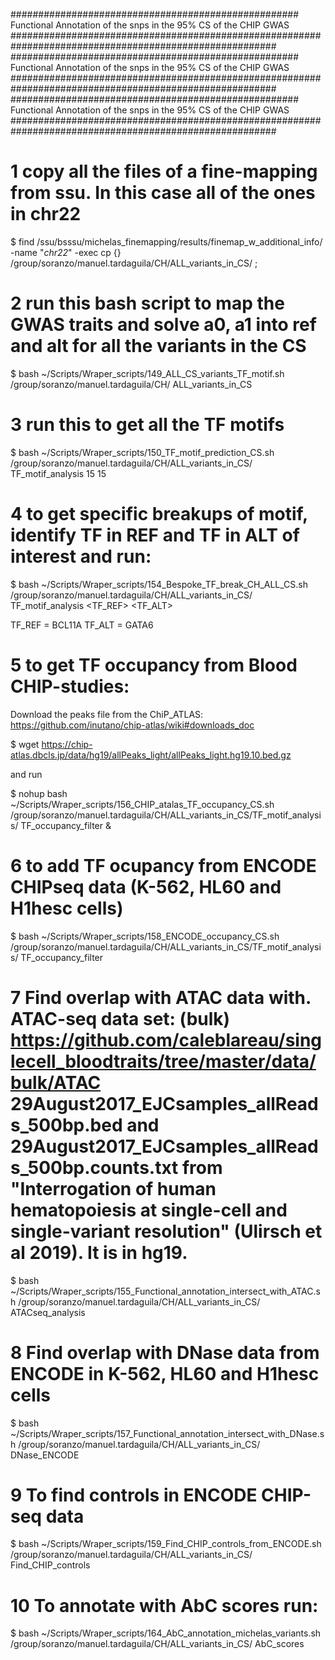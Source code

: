 ####################################################	Functional Annotation of the snps in the 95% CS of the CHIP GWAS ########################################################################################################
####################################################	Functional Annotation of the snps in the 95% CS of the CHIP GWAS ########################################################################################################
####################################################	Functional Annotation of the snps in the 95% CS of the CHIP GWAS ########################################################################################################

# 1 copy all the files of a fine-mapping from ssu. In this case all of the ones in chr22

$ find /ssu/bsssu/michelas_finemapping/results/finemap_w_additional_info/ -name "*chr22*" -exec cp {} /group/soranzo/manuel.tardaguila/CH/ALL_variants_in_CS/ \;

# 2 run this bash script to map the GWAS traits and solve a0, a1 into ref and alt for all the variants in the CS

$ bash ~/Scripts/Wraper_scripts/149_ALL_CS_variants_TF_motif.sh /group/soranzo/manuel.tardaguila/CH/ ALL_variants_in_CS

# 3 run this to get all the TF motifs

$ bash ~/Scripts/Wraper_scripts/150_TF_motif_prediction_CS.sh /group/soranzo/manuel.tardaguila/CH/ALL_variants_in_CS/ TF_motif_analysis 15 15

# 4 to get specific breakups of motif, identify TF in REF and TF in ALT of interest and run:

$ bash ~/Scripts/Wraper_scripts/154_Bespoke_TF_break_CH_ALL_CS.sh /group/soranzo/manuel.tardaguila/CH/ALL_variants_in_CS/ TF_motif_analysis <TF_REF> <TF_ALT>

TF_REF = BCL11A
TF_ALT = GATA6

# 5 to get TF occupancy from Blood CHIP-studies:

Download the peaks file from the ChiP_ATLAS: https://github.com/inutano/chip-atlas/wiki#downloads_doc

$ wget https://chip-atlas.dbcls.jp/data/hg19/allPeaks_light/allPeaks_light.hg19.10.bed.gz

and run

$ nohup bash ~/Scripts/Wraper_scripts/156_CHIP_atalas_TF_occupancy_CS.sh /group/soranzo/manuel.tardaguila/CH/ALL_variants_in_CS/TF_motif_analysis/ TF_occupancy_filter &


# 6 to add TF ocupancy from ENCODE CHIPseq data (K-562, HL60 and H1hesc cells)

$ bash ~/Scripts/Wraper_scripts/158_ENCODE_occupancy_CS.sh /group/soranzo/manuel.tardaguila/CH/ALL_variants_in_CS/TF_motif_analysis/ TF_occupancy_filter

# 7 Find overlap with ATAC data with. ATAC-seq data set: (bulk) https://github.com/caleblareau/singlecell_bloodtraits/tree/master/data/bulk/ATAC 29August2017_EJCsamples_allReads_500bp.bed and 29August2017_EJCsamples_allReads_500bp.counts.txt from "Interrogation of human hematopoiesis at single-cell and single-variant resolution" (Ulirsch et al 2019). It is in hg19.

$ bash ~/Scripts/Wraper_scripts/155_Functional_annotation_intersect_with_ATAC.sh /group/soranzo/manuel.tardaguila/CH/ALL_variants_in_CS/ ATACseq_analysis

# 8 Find overlap with DNase data from ENCODE in K-562, HL60 and H1hesc cells

$ bash ~/Scripts/Wraper_scripts/157_Functional_annotation_intersect_with_DNase.sh /group/soranzo/manuel.tardaguila/CH/ALL_variants_in_CS/ DNase_ENCODE

# 9 To find controls in ENCODE CHIP-seq data

$ bash ~/Scripts/Wraper_scripts/159_Find_CHIP_controls_from_ENCODE.sh /group/soranzo/manuel.tardaguila/CH/ALL_variants_in_CS/ Find_CHIP_controls

# 10 To annotate with AbC scores run:

$ bash ~/Scripts/Wraper_scripts/164_AbC_annotation_michelas_variants.sh /group/soranzo/manuel.tardaguila/CH/ALL_variants_in_CS/ AbC_scores
